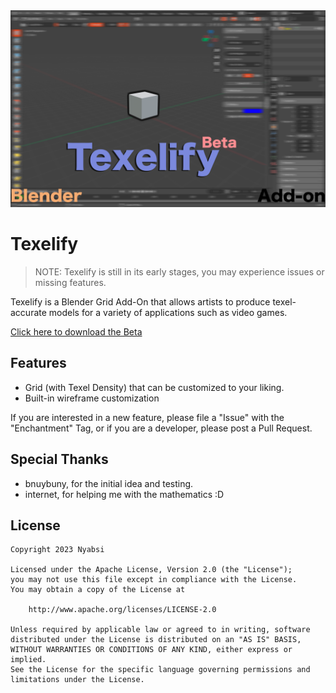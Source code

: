 <img src="/resources/texelify_banner.png">

# Texelify

> NOTE: Texelify is still in its early stages, you may experience issues or missing features.

Texelify is a Blender Grid Add-On that allows artists to produce texel-accurate models for a variety of applications such as video games.

[Click here to download the Beta](https://github.com/nyabsi/texelify-blender-addon/archive/main.zip)

## Features

- Grid (with Texel Density) that can be customized to your liking.
- Built-in wireframe customization

If you are interested in a new feature, please file a "Issue" with the "Enchantment" Tag, or if you are a developer, please post a Pull Request.

## Special Thanks

- bnuybuny, for the initial idea and testing.
- internet, for helping me with the mathematics :D

## License

```
Copyright 2023 Nyabsi

Licensed under the Apache License, Version 2.0 (the "License");
you may not use this file except in compliance with the License.
You may obtain a copy of the License at

    http://www.apache.org/licenses/LICENSE-2.0

Unless required by applicable law or agreed to in writing, software
distributed under the License is distributed on an "AS IS" BASIS,
WITHOUT WARRANTIES OR CONDITIONS OF ANY KIND, either express or implied.
See the License for the specific language governing permissions and
limitations under the License.
```